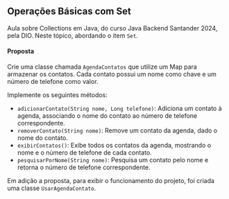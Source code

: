 ## Operações Básicas com Set

Aula sobre Collections em Java, do curso Java Backend Santander 2024, pela DIO. 
Neste tópico, abordando o item `Set`.

#### Proposta

Crie uma classe chamada `AgendaContatos` que utilize um Map para armazenar os contatos.
Cada contato possui um nome como chave e um número de telefone como valor.

Implemente os seguintes métodos:
- `adicionarContato(String nome, Long telefone)`: Adiciona um contato à agenda, associando o nome do contato ao número de telefone correspondente.
- `removerContato(String nome)`: Remove um contato da agenda, dado o nome do contato.
- `exibirContatos()`: Exibe todos os contatos da agenda, mostrando o nome e o número de telefone de cada contato.
- `pesquisarPorNome(String nome)`: Pesquisa um contato pelo nome e retorna o número de telefone correspondente.

Em adição a proposta, para exibir o funcionamento do projeto, foi criada uma classe `UsarAgendaContato`. 